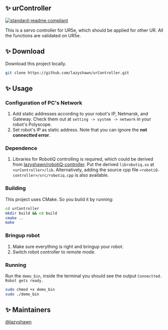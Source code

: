 ## ✨ urController
[![standard-readme compliant](
https://img.shields.io/badge/readme%20style-standard-brightgreen.svg?style=flat-square)](
https://github.com/RichardLitt/standard-readme)

This is a servo controller for UR5e, which should be applied for other UR.
All the functions are validated on UR5e.

## ✨ Download
Download this project locally.
```bash
git clone https://github.com/lazyshawn/urController.git
```

## ✨ Usage
### Configuration of PC's Network
1. Add static addresses according to your robot's IP, Netmarsk, and Gateway.
Check them out at `setting -> system -> network` in your robot's Polyscope.
1. Set robot's IP as static address. Note that you can ignore the **not 
connectted error**.

### Dependence
1. Libraries for RobotiQ controlling is required, which could be derived from 
[lazyshawn/robotiQ-controller](https://github.com/lazyshawn/robotiQ-controller).
Put the derived `librobotiq.so` at `<urController>/lib`. Alternatively, adding
the source cpp file `<robotiQ-controller>/src/robotiq.cpp` is also available.

### Building
This project uses CMake. So you build it by running:
```bash
cd urController
mkdir build && cd build
cmake ..
make
```

### Bringup robot
1. Make sure everything is right and bringup your robot.
1. Switch robot controller to remote mode.


### Running
Run the `demo_bin`,
inside the terminal you should see the output `Connectted. Robot gets ready.`
```bash
sudo chmod +x demo_bin
sudo ./demo_bin
```


## ✨ Maintainers
[@lazyshawn](https://github.com/lazyshawn)

